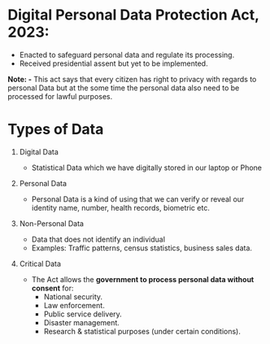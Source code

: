 
# Digital Personal Data Protection  Act, 2023:

- Enacted to safeguard personal data and regulate its processing.
- Received presidential assent but yet to be implemented.


**Note: -**
This act says that every citizen has right to privacy with regards to personal Data but at the some time the personal data also need to be processed for lawful purposes.


#  Types of Data 

1. Digital Data
	-  Statistical Data which we have  digitally stored in our laptop or Phone
	
2. Personal Data
	- Personal Data is a kind of using that we can verify or reveal our identity name, number, health records, biometric etc.
	
3. Non-Personal Data
	- Data that does not identify an individual
	- Examples: Traffic patterns, census statistics, business sales data.
	
4. Critical Data
	- The Act allows the **government to process personal data without consent** for:
		-  National security.
		- Law enforcement.
		- Public service delivery.
		- Disaster management.
		- Research & statistical purposes (under certain conditions).


 